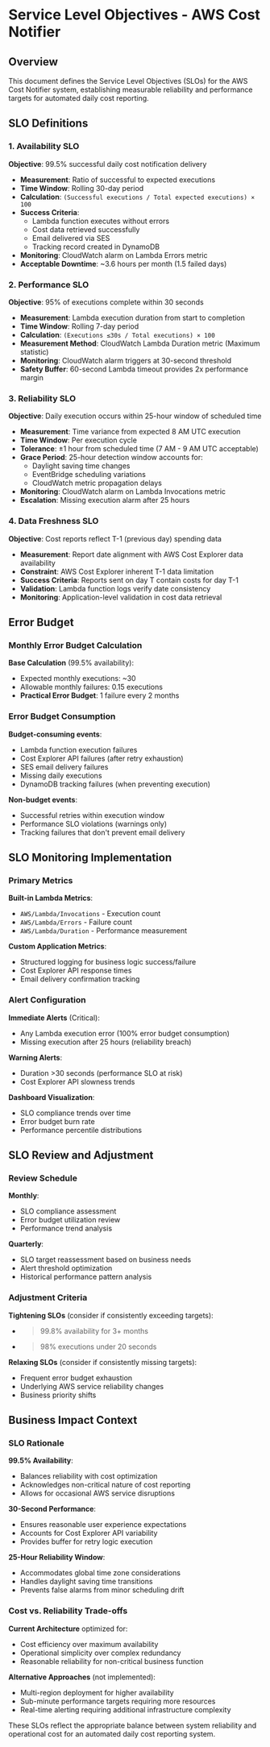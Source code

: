 # Service Level Objectives - AWS Cost Notifier

## Overview

This document defines the Service Level Objectives (SLOs) for the AWS Cost Notifier system, establishing measurable reliability and performance targets for automated daily cost reporting.

## SLO Definitions

### 1. Availability SLO

**Objective**: 99.5% successful daily cost notification delivery

- **Measurement**: Ratio of successful to expected executions
- **Time Window**: Rolling 30-day period
- **Calculation**: `(Successful executions / Total expected executions) × 100`
- **Success Criteria**: 
  - Lambda function executes without errors
  - Cost data retrieved successfully
  - Email delivered via SES
  - Tracking record created in DynamoDB
- **Monitoring**: CloudWatch alarm on Lambda Errors metric
- **Acceptable Downtime**: ~3.6 hours per month (1.5 failed days)

### 2. Performance SLO

**Objective**: 95% of executions complete within 30 seconds

- **Measurement**: Lambda execution duration from start to completion
- **Time Window**: Rolling 7-day period  
- **Calculation**: `(Executions ≤30s / Total executions) × 100`
- **Measurement Method**: CloudWatch Lambda Duration metric (Maximum statistic)
- **Monitoring**: CloudWatch alarm triggers at 30-second threshold
- **Safety Buffer**: 60-second Lambda timeout provides 2x performance margin

### 3. Reliability SLO

**Objective**: Daily execution occurs within 25-hour window of scheduled time

- **Measurement**: Time variance from expected 8 AM UTC execution
- **Time Window**: Per execution cycle
- **Tolerance**: ±1 hour from scheduled time (7 AM - 9 AM UTC acceptable)
- **Grace Period**: 25-hour detection window accounts for:
  - Daylight saving time changes
  - EventBridge scheduling variations  
  - CloudWatch metric propagation delays
- **Monitoring**: CloudWatch alarm on Lambda Invocations metric
- **Escalation**: Missing execution alarm after 25 hours

### 4. Data Freshness SLO

**Objective**: Cost reports reflect T-1 (previous day) spending data

- **Measurement**: Report date alignment with AWS Cost Explorer data availability
- **Constraint**: AWS Cost Explorer inherent T-1 data limitation
- **Success Criteria**: Reports sent on day T contain costs for day T-1
- **Validation**: Lambda function logs verify date consistency
- **Monitoring**: Application-level validation in cost data retrieval

## Error Budget

### Monthly Error Budget Calculation

**Base Calculation** (99.5% availability):
- Expected monthly executions: ~30
- Allowable monthly failures: 0.15 executions
- **Practical Error Budget**: 1 failure every 2 months

### Error Budget Consumption

**Budget-consuming events**:
- Lambda function execution failures
- Cost Explorer API failures (after retry exhaustion)
- SES email delivery failures  
- Missing daily executions
- DynamoDB tracking failures (when preventing execution)

**Non-budget events**:
- Successful retries within execution window
- Performance SLO violations (warnings only)
- Tracking failures that don't prevent email delivery

## SLO Monitoring Implementation

### Primary Metrics

**Built-in Lambda Metrics**:
- `AWS/Lambda/Invocations` - Execution count
- `AWS/Lambda/Errors` - Failure count  
- `AWS/Lambda/Duration` - Performance measurement

**Custom Application Metrics**:
- Structured logging for business logic success/failure
- Cost Explorer API response times
- Email delivery confirmation tracking

### Alert Configuration

**Immediate Alerts** (Critical):
- Any Lambda execution error (100% error budget consumption)
- Missing execution after 25 hours (reliability breach)

**Warning Alerts**:
- Duration >30 seconds (performance SLO at risk)
- Cost Explorer API slowness trends

**Dashboard Visualization**:
- SLO compliance trends over time
- Error budget burn rate
- Performance percentile distributions

## SLO Review and Adjustment

### Review Schedule

**Monthly**: 
- SLO compliance assessment
- Error budget utilization review
- Performance trend analysis

**Quarterly**:
- SLO target reassessment based on business needs
- Alert threshold optimization
- Historical performance pattern analysis

### Adjustment Criteria

**Tightening SLOs** (consider if consistently exceeding targets):
- >99.8% availability for 3+ months
- >98% executions under 20 seconds

**Relaxing SLOs** (consider if consistently missing targets):
- Frequent error budget exhaustion
- Underlying AWS service reliability changes
- Business priority shifts

## Business Impact Context

### SLO Rationale

**99.5% Availability**: 
- Balances reliability with cost optimization
- Acknowledges non-critical nature of cost reporting
- Allows for occasional AWS service disruptions

**30-Second Performance**:
- Ensures reasonable user experience expectations
- Accounts for Cost Explorer API variability
- Provides buffer for retry logic execution

**25-Hour Reliability Window**:
- Accommodates global time zone considerations
- Handles daylight saving time transitions
- Prevents false alarms from minor scheduling drift

### Cost vs. Reliability Trade-offs

**Current Architecture** optimized for:
- Cost efficiency over maximum availability
- Operational simplicity over complex redundancy
- Reasonable reliability for non-critical business function

**Alternative Approaches** (not implemented):
- Multi-region deployment for higher availability
- Sub-minute performance targets requiring more resources
- Real-time alerting requiring additional infrastructure complexity

These SLOs reflect the appropriate balance between system reliability and operational cost for an automated daily cost reporting system.